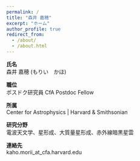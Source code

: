 ```yaml
---
permalink: /
title: "森井 嘉穂"
excerpt: "ホーム"
author_profile: true
redirect_from: 
  - /about/
  - /about.html
---
```

**氏名** <br> 森井 嘉穂 (もりい　かほ)

**職位** <br> ポスドク研究員 CfA Postdoc Fellow 

**所属** <br> Center for Astrophysics \| Harvard & Smithsonian

**研究分野** <br> 電波天文学、星形成、大質量星形成、赤外線暗黒星雲

**連絡先** <br> kaho.morii_at_cfa.harvard.edu
